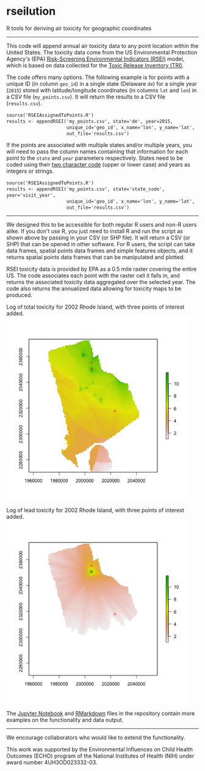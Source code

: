 # rseilution
R tools for deriving air toxicity for geographic coordinates

---
This code will append annual air toxicity data to any point location within the United States. The toxicity data come from the US Environmental Protection Agency's (EPA) [Risk-Screening Environmental Indicators (RSEI)](https://www.epa.gov/rsei) model, which is based on data collected for the [Toxic Release Inventory (TRI)](https://www.epa.gov/toxics-release-inventory-tri-program).

The code offers many options. The following example is for points with a unique ID (in column `geo_id`) in a single state (Delaware `de`) for a single year (`2015`) stored with latitude/longitude coordinates (in columns `lat` and `lon`) in a CSV file (`my_points.csv`). It will return the results to a CSV file (`results.csv`).
```
source('RSEIAssignedToPoints.R')
results <- appendRSEI('my_points.csv', state='de', year=2015,
                      unique_id='geo_id', x_name='lon', y_name='lat',
                      out_file='results.csv')
```

If the points are associated with multiple states and/or multiple years, you will need to pass the column names containing that information for each point to the `state` and `year` parameters respectively. States need to be coded using their [two character code](https://about.usps.com/who-we-are/postal-history/state-abbreviations.pdf) (upper or lower case) and years as integers or strings.
```
source('RSEIAssignedToPoints.R')
results <- appendRSEI('my_points.csv', state='state_code', year='visit_year',
                      unique_id='geo_id', x_name='lon', y_name='lat',
                      out_file='results.csv')
```
---

We designed this to be accessible for both regular R users and non-R users alike. If you don't use R, you just need to install R and run the script as shown above by passing in your CSV (or SHP file). It will return a CSV (or SHP) that can be opened in other software. For R users, the script can take data frames, spatial points data frames and simple features objects, and it returns spatial points data frames that can be manipulated and plotted.

RSEI toxicity data is provided by EPA as a 0.5 mile raster covering the entire US. The code associates each point with the raster cell it falls in, and returns the associated toxicity data aggregated over the selected year. The code also returns the annualized data allowing for toxicity maps to be produced.

Log of total toxicity for 2002 Rhode Island, with three points of interest added.
![total toxicity](/test_data/ri_2002_toxicity.png)

Log of lead toxicity for 2002 Rhode Island, with three points of interest added.
![lead toxicity](/test_data/ri_2002_lead.png)

The [Jupyter Notebook](/RSEIlution_tutoiral.ipynb) and [RMarkdown](/RSEIlution_tutoiral.Rmd) files in the repository contain more examples on the functionality and data output.

---
We encourage collaborators who would like to extend the functionality.

This work was supported by the Environmental Influences on Child Health Outcomes (ECHO) program of the National Institutes of Health (NIH) under award number 4UH3OD023332-03.
